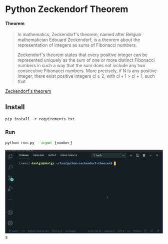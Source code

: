 # Python Zeckendorf Theorem

#### Theorem
> In mathematics, Zeckendorf's theorem, named after Belgian mathematician Edouard Zeckendorf, is a theorem about the representation of integers as sums of Fibonacci numbers.
> 
> Zeckendorf's theorem states that every positive integer can be represented uniquely as the sum of one or more distinct Fibonacci numbers in such a way that the sum does not include any two consecutive Fibonacci numbers. More precisely, if N is any positive integer, there exist positive integers ci ≥ 2, with ci + 1 > ci + 1, such that

[Zeckendorf's theorem](https://en.wikipedia.org/wiki/Zeckendorf%27s_theorem)

## Install
```python
pip install -r requirements.txt
```

### Run
```python
python run.py --input {number}
```

![alt text](./img/demo.gif "Demo")
s